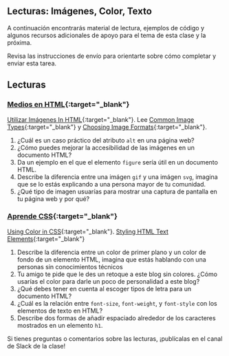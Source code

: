 ﻿## Lecturas: Imágenes, Color, Texto

A continuación encontrarás material de lectura, ejemplos de código y algunos recursos adicionales de apoyo para el tema de esta clase y la próxima.

Revisa las instrucciones de envío para orientarte sobre cómo completar y enviar esta tarea.

## Lecturas

### [Medios en HTML](https://developer.mozilla.org/es/docs/Learn/HTML/Multimedia_and_embedding){:target="_blank"}

[Utilizar Imágenes In HTML](https://developer.mozilla.org/es/docs/Learn/HTML/Multimedia_and_embedding/Images_in_HTML){:target="_blank"}.
Lee [Common Image Types](https://developer.mozilla.org/en-US/docs/Web/Media/Formats/Image_types){:target="_blank"} y [Choosing Image Formats](https://developer.mozilla.org/en-US/docs/Web/Media/Formats/Image_types#choosing_an_image_format){:target="_blank"}.

1. ¿Cuál es un caso práctico del atributo `alt` en una página web?
1. ¿Cómo puedes mejorar la accesibilidad de las imágenes en un documento HTML?
1. Da un ejemplo en el que el elemento `figure` sería útil en un documento HTML.
1. Describe la diferencia entre una imágen `gif` y una imágen `svg`, imagina que se lo estás explicando a una persona mayor de tu comunidad.
1. ¿Qué tipo de imagen usuarías para mostrar una captura de pantalla en tu página web y por qué?

### [Aprende CSS](https://developer.mozilla.org/es/docs/Learn/CSS){:target="_blank"}

[Using Color in CSS](https://developer.mozilla.org/en-US/docs/Web/CSS/CSS_Colors/Applying_color){:target="_blank"}.
[Styling HTML Text Elements](https://developer.mozilla.org/es/docs/Learn/CSS/Styling_text/Fundamentals){:target="_blank"}

1. Describe la diferencia entre un color de primer plano y un color de fondo de un elemento HTML, imagina que estás hablando con una personas sin conocimientos técnicos
1. Tu amigo te pide que le des un retoque a este blog sin colores.  ¿Cómo usarías el color para darle un poco de personalidad a este blog?
1. ¿Qué debes tener en cuenta al escoger tipos de letra para un documento HTML?
1. ¿Cuál es la relación entre `font-size`, `font-weight`, y `font-style` con los elementos de texto en HTML?
1. Describe dos formas de añadir espaciado alrededor de los caracteres mostrados en un elemento `h1`.

Si tienes preguntas o comentarios sobre las lecturas, ¡publícalas en el canal de Slack de la clase!

<!--
## Recursos adicionales

### Videos

### Marcadores/Lectura rápida
 -->
